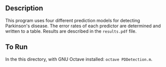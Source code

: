 ## Description
This program uses four different prediction models for detecting Parkinson's disease. The error rates of each predictor are determined and written to a table. Results are described in the `results.pdf` file. 

## To Run
In the this directory, with GNU Octave installed: `octave PDDetection.m`. 
